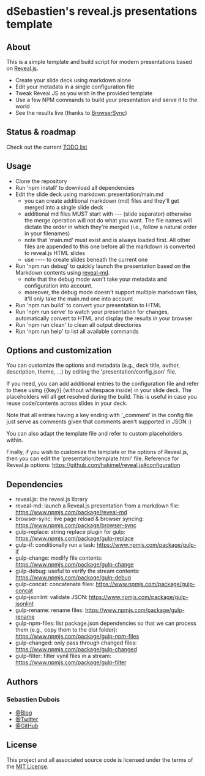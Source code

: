 # dSebastien's reveal.js presentations template

## About
This is a simple template and build script for modern presentations based on [Reveal.js](http://lab.hakim.se/reveal-js/).

* Create your slide deck using markdown alone
* Edit your metadata in a single configuration file
* Tweak Reveal.JS as you wish in the provided template
* Use a few NPM commands to build your presentation and serve it to the world
* See the results live (thanks to [BrowserSync](http://www.browsersync.io/))

## Status & roadmap
Check out the current [TODO list](TODO.md)

## Usage
* Clone the repository
* Run 'npm install' to download all dependencies
* Edit the slide deck using markdown: presentation/main.md
  * you can create additional markdown (md) files and they'll get merged into a single slide deck
  * additional md files MUST start with --- (slide separator) otherwise the merge operation will not do what you want. The file names will dictate the order in which they're merged (i.e., follow a natural order in your filenames)
  * note that 'main.md' must exist and is always loaded first. All other files are appended to this one before all the markdown is converted to reveal.js HTML slides
  * use ---- to create slides beneath the current one
* Run 'npm run debug' to quickly launch the presentation based on the Markdown contents using [reveal-md](https://github.com/webpro/reveal-md). 
  * note that the debug mode won't take your metadata and configuration into account.
  * moreover, the debug mode doesn't support multiple markdown files, it'll only take the main.md one into account
* Run 'npm run build' to convert your presentation to HTML
* Run 'npm run serve' to watch your presentation for changes, automatically convert to HTML and display the results in your browser
* Run 'npm run clean' to clean all output directories
* Run 'npm run help' to list all available commands

## Options and customization
You can customize the options and metadata (e.g., deck title, author, description, theme, ...) by editing the 'presentation/config.json' file.

If you need, you can add additional entries to the configuration file and refer to these using {{key}} (without whitespace inside) in your slide deck. The placeholders will all get resolved during the build. This is useful in case you reuse code/contents across slides in your deck.

Note that all entries having a key ending with '_comment' in the config file just serve as comments given that comments aren't supported in JSON :)

You can also adapt the template file and refer to custom placeholders within.

Finally, if you wish to customize the template or the options of Reveal.js, then you can edit the 'presentation/template.html' file. Reference for Reveal.js options: https://github.com/hakimel/reveal.js#configuration

## Dependencies
* reveal.js: the reveal.js library
* reveal-md: launch a Reveal.js presentation from a markdown file: https://www.npmjs.com/package/reveal-md
* browser-sync: live page reload & browser syncing: https://www.npmjs.com/package/browser-sync
* gulp-replace: string replace plugin for gulp: https://www.npmjs.com/package/gulp-replace
* gulp-if: conditionally run a task: https://www.npmjs.com/package/gulp-if
* gulp-change: modify file contents: https://www.npmjs.com/package/gulp-change
* gulp-debug: useful to verify the stream contents: https://www.npmjs.com/package/gulp-debug
* gulp-concat: concatenate files: https://www.npmjs.com/package/gulp-concat
* gulp-jsonlint: validate JSON: https://www.npmjs.com/package/gulp-jsonlint
* gulp-rename: rename files: https://www.npmjs.com/package/gulp-rename
* gulp-npm-files: list package.json dependencies so that we can process them (e.g., copy them to the dist folder): https://www.npmjs.com/package/gulp-npm-files
* gulp-changed: only pass through changed files: https://www.npmjs.com/package/gulp-changed
* gulp-filter: filter vynil files in a stream: https://www.npmjs.com/package/gulp-filter

## Authors
### Sebastien Dubois
* [@Blog](http://www.dsebastien.net)
* [@Twitter](http://twitter.com/dSebastien)
* [@GitHub](http://github.com/dSebastien)

## License
This project and all associated source code is licensed under the terms of the [MIT License](http://en.wikipedia.org/wiki/MIT_License).